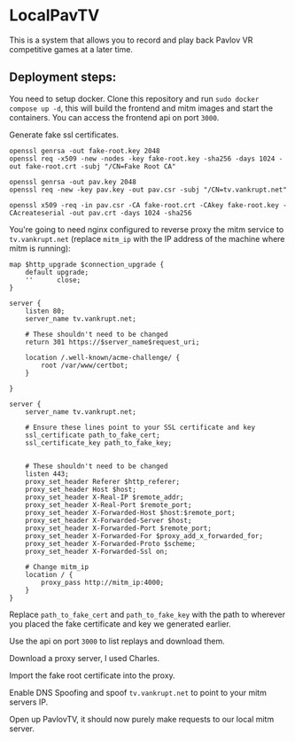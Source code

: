 # LocalPavTV

This is a system that allows you to record and play back Pavlov VR competitive games at a later time.

## Deployment steps:

You need to setup docker.
Clone this repository and run ``sudo docker compose up -d``, this will build the frontend and mitm images and start the containers.
You can access the frontend api on port ``3000``.

Generate fake ssl certificates.

```
openssl genrsa -out fake-root.key 2048
openssl req -x509 -new -nodes -key fake-root.key -sha256 -days 1024 -out fake-root.crt -subj "/CN=Fake Root CA"

openssl genrsa -out pav.key 2048
openssl req -new -key pav.key -out pav.csr -subj "/CN=tv.vankrupt.net"

openssl x509 -req -in pav.csr -CA fake-root.crt -CAkey fake-root.key -CAcreateserial -out pav.crt -days 1024 -sha256
```

You're going to need nginx configured to reverse proxy the mitm service to ``tv.vankrupt.net`` (replace ``mitm_ip`` with the IP address of the machine where mitm is running):
```
map $http_upgrade $connection_upgrade {
    default upgrade;
    ''      close;
}

server {
    listen 80;
    server_name tv.vankrupt.net;

    # These shouldn't need to be changed
    return 301 https://$server_name$request_uri;
    
    location /.well-known/acme-challenge/ {
        root /var/www/certbot;
    }

}

server {
    server_name tv.vankrupt.net;

    # Ensure these lines point to your SSL certificate and key
    ssl_certificate path_to_fake_cert;
    ssl_certificate_key path_to_fake_key;


    # These shouldn't need to be changed
    listen 443;
    proxy_set_header Referer $http_referer;
    proxy_set_header Host $host;
    proxy_set_header X-Real-IP $remote_addr;
    proxy_set_header X-Real-Port $remote_port;
    proxy_set_header X-Forwarded-Host $host:$remote_port;
    proxy_set_header X-Forwarded-Server $host;
    proxy_set_header X-Forwarded-Port $remote_port;
    proxy_set_header X-Forwarded-For $proxy_add_x_forwarded_for;
    proxy_set_header X-Forwarded-Proto $scheme;
    proxy_set_header X-Forwarded-Ssl on;
    
    # Change mitm_ip
    location / {
        proxy_pass http://mitm_ip:4000;
    }
}
```

Replace ``path_to_fake_cert`` and ``path_to_fake_key`` with the path to wherever you placed the fake certificate and key we generated earlier.

Use the api on port ``3000`` to list replays and download them.

Download a proxy server, I used Charles.

Import the fake root certificate into the proxy.

Enable DNS Spoofing and spoof ``tv.vankrupt.net`` to point to your mitm servers IP.

Open up PavlovTV, it should now purely make requests to our local mitm server.



